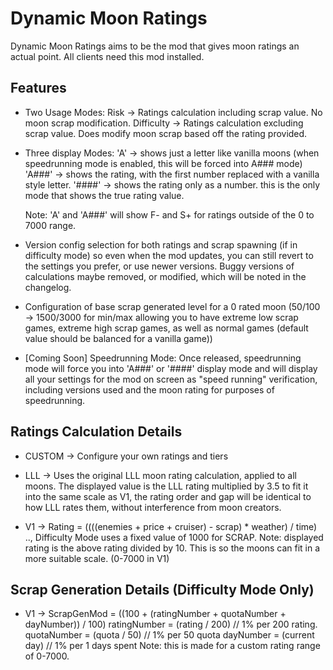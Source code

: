 # Dynamic Moon Ratings

Dynamic Moon Ratings aims to be the mod that gives moon ratings an actual point. All clients need this mod installed.

## Features
- Two Usage Modes:
    Risk -> Ratings calculation including scrap value. No moon scrap modification.
    Difficulty -> Ratings calculation excluding scrap value. Does modify moon scrap based off the rating provided.

- Three display Modes:
    'A' -> shows just a letter like vanilla moons (when speedrunning mode is enabled, this will be forced into A### mode)
    'A###' -> shows the rating, with the first number replaced with a vanilla style letter.
    '####' -> shows the rating only as a number. this is the only mode that shows the true rating value.
    
    Note: 'A' and 'A###' will show F- and S+ for ratings outside of the 0 to 7000 range.

- Version config selection for both ratings and scrap spawning (if in difficulty mode) so even when the mod updates, you can still revert to the settings you prefer, or use newer versions. Buggy versions of calculations maybe removed, or modified, which will be noted in the changelog.

- Configuration of base scrap generated level for a 0 rated moon (50/100 -> 1500/3000 for min/max allowing you to have extreme low scrap games, extreme high scrap games, as well as normal games (default value should be balanced for a vanilla game))

- [Coming Soon] Speedrunning Mode:
    Once released, speedrunning mode will force you into 'A###' or '####' display mode and will display all your settings for the mod on screen as "speed running" verification, including versions used and the moon rating for purposes of speedrunning.


## Ratings Calculation Details
- CUSTOM -> Configure your own ratings and tiers

- LLL -> Uses the original LLL moon rating calculation, applied to all moons. The displayed value is the LLL rating multiplied by 3.5 to fit it into the same scale as V1, the rating order and gap will be identical to how LLL rates them, without interference from moon creators.

- V1 -> Rating = ((((enemies + price + cruiser) - scrap) * weather) / time) .., Difficulty Mode uses a fixed value of 1000 for SCRAP.
    Note: displayed rating is the above rating divided by 10. This is so the moons can fit in a more suitable scale. (0-7000 in V1)

## Scrap Generation Details (Difficulty Mode Only)
- V1 -> ScrapGenMod = ((100 + (ratingNumber + quotaNumber + dayNumber)) / 100)
        ratingNumber = (rating / 200) // 1% per 200 rating.
        quotaNumber = (quota / 50) // 1% per 50 quota
        dayNumber = (current day) // 1% per 1 days spent
    Note: this is made for a custom rating range of 0-7000.